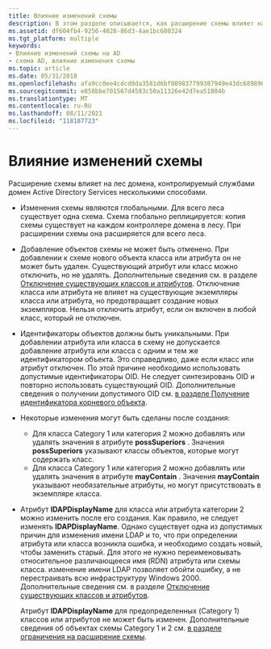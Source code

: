 ```yaml
---
title: Влияние изменений схемы
description: В этом разделе описывается, как расширение схемы влияет на Active Directory лес.
ms.assetid: df604fb4-9256-4028-86d3-4ae1bc680324
ms.tgt_platform: multiple
keywords:
- Влияние изменений схемы на AD
- схема AD, влияние изменения схемы
ms.topic: article
ms.date: 05/31/2018
ms.openlocfilehash: afa9cc0ee4cdcd0da3581d6bf009837799387949e43dc68989612442352df591
ms.sourcegitcommit: e858bbe701567d4583c50a11326e42d7ea51804b
ms.translationtype: MT
ms.contentlocale: ru-RU
ms.lasthandoff: 08/11/2021
ms.locfileid: "118187723"
---
```

# <a name="impact-of-schema-changes"></a>Влияние изменений схемы

Расширение схемы влияет на лес домена, контролируемый службами домен Active Directory Services несколькими способами.

-   Изменения схемы являются глобальными. Для всего леса существует одна схема. Схема глобально реплицируется: копия схемы существует на каждом контроллере домена в лесу. При расширении схемы она расширяется для всего леса.
-   Добавление объектов схемы не может быть отменено. При добавлении к схеме нового объекта класса или атрибута он не может быть удален. Существующий атрибут или класс можно отключить, но не удалять. Дополнительные сведения см. в разделе [Отключение существующих классов и атрибутов](disabling-existing-classes-and-attributes.md). Отключение класса или атрибута не влияет на существующие экземпляры класса или атрибута, но предотвращает создание новых экземпляров. Нельзя отключить атрибут, если он включен в любой класс, который не отключен.
-   Идентификаторы объектов должны быть уникальными. При добавлении атрибута или класса в схему не допускается добавление атрибута или класса с одним и тем же идентификатором объекта. Это справедливо, даже если класс или атрибут отключен. По этой причине необходимо использовать допустимые идентификаторы OID. Не следует синтезировань OID и повторно использовать существующий OID. Дополнительные сведения о получении допустимого OID см. [в разделе Получение идентификатора корневого объекта](obtaining-an-object-identifier.md).
-   Некоторые изменения могут быть сделаны после создания:

    -   Для класса Category 1 или категория 2 можно добавлять или удалять значения в атрибуте **possSuperiors** . Значения **possSuperiors** указывают классы объектов, которые могут содержать класс.
    -   Для класса Category 1 или категория 2 можно добавлять или удалять значения в атрибуте **mayContain** . Значения **mayContain** указывают необязательные атрибуты, но могут присутствовать в экземпляре класса.

-   Атрибут **lDAPDisplayName** для класса или атрибута категории 2 можно изменить после его создания. Как правило, не следует изменять **lDAPDisplayName**. Однако существует одна из допустимых причин для изменения имени LDAP и то, что при определении атрибута или класса возникла ошибка, и необходимо создать новый, чтобы заменить старый. Для этого не нужно переименовывать относительное различающееся имя (RDN) атрибута или схемы класса. изменение имени LDAP позволяет обойти ошибку, а не перестраивать всю инфраструктуру Windows 2000. Дополнительные сведения см. в разделе [Отключение существующих классов и атрибутов](disabling-existing-classes-and-attributes.md).

    Атрибут **lDAPDisplayName** для предопределенных (Category 1) классов или атрибутов не может быть изменен. Дополнительные сведения об объектах схемы Category 1 и 2 см. [в разделе ограничения на расширение схемы](restrictions-on-schema-extension.md).

 

 




